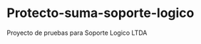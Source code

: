 Protecto-suma-soporte-logico
============================

Proyecto de pruebas para Soporte Logico LTDA